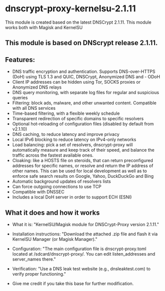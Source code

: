 # dnscrypt-proxy-kernelsu-2.1.11
This module is created based on the latest DNSCrypt 2.1.11. This module works both with Magisk and KernelSU

## This module is based on DNScrypt release 2.1.11.

## Features:
- DNS traffic encryption and authentication. Supports DNS-over-HTTPS (DoH) using TLS 1.3 and QUIC, DNSCrypt, Anonymized DNS and - ODoH
- Client IP addresses can be hidden using Tor, SOCKS proxies or Anonymized DNS relays
- DNS query monitoring, with separate log files for regular and suspicious queries
- Filtering: block ads, malware, and other unwanted content. Compatible with all DNS services
- Time-based filtering, with a flexible weekly schedule
- Transparent redirection of specific domains to specific resolvers
- Optional hot-reloading of configuration files (disabled by default from v2.1.10)
- DNS caching, to reduce latency and improve privacy
- Local IPv6 blocking to reduce latency on IPv4-only networks
- Load balancing: pick a set of resolvers, dnscrypt-proxy will automatically measure and keep track of their speed, and balance the traffic across the fastest available ones.
- Cloaking: like a HOSTS file on steroids, that can return preconfigured addresses for specific names, or resolve and return the IP address of other names. This can be used for local development as well as to enforce safe search results on Google, Yahoo, DuckDuckGo and Bing
- Automatic background updates of resolvers lists
- Can force outgoing connections to use TCP
- Compatible with DNSSEC
- Includes a local DoH server in order to support ECH (ESNI)

## What it does and how it works
- What it is: "KernelSU/Magisk module for DNSCrypt-Proxy version 2.1.11."

- Installation instructions: "Download the attached .zip file and flash it via KernelSU Manager (or Magisk Manager)."

- Configuration: "The main configuration file is dnscrypt-proxy.toml located at /sdcard/dnscrypt-proxy/. You can edit listen_addresses and server_names there."

- Verification: "Use a DNS leak test website (e.g., dnsleaktest.com) to verify proper functioning."

- Give me credit if you take this base for further modification.
